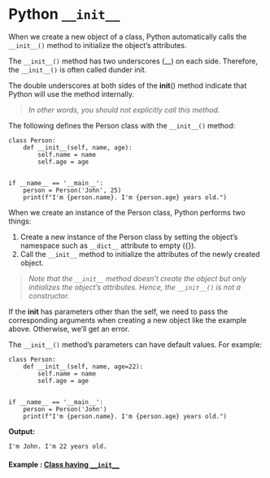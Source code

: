 # Python ``__init__``

When we create a new object of a class, Python automatically calls the ``__init__()`` method to initialize the object’s attributes.

The ``__init__()`` method has two underscores (__) on each side. Therefore, the ``__init__()`` is often called dunder init. 

The double underscores at both sides of the __init__() method indicate that Python will use the method internally. 

> *In other words, you should not explicitly call this method.*


The following defines the Person class with the ``__init__()`` method:

```
class Person:
    def __init__(self, name, age):
        self.name = name
        self.age = age


if __name__ == '__main__':
    person = Person('John', 25)
    print(f"I'm {person.name}. I'm {person.age} years old.")
```

When we create an instance of the Person class, Python performs two things:

1. Create a new instance of the Person class by setting the object’s namespace such as ``__dict__`` attribute to empty ({}).
2. Call the ``__init__`` method to initialize the attributes of the newly created object.

> *Note that the ``__init__`` method doesn’t create the object but only initializes the object’s attributes. Hence, the ``__init__()`` is not a constructor.*

If the __init__ has parameters other than the self, we need to pass the corresponding arguments when creating a new object like the example above. Otherwise, we’ll get an error.


The ``__init__()`` method’s parameters can have default values. For example:

```
class Person:
    def __init__(self, name, age=22):
        self.name = name
        self.age = age


if __name__ == '__main__':
    person = Person('John')
    print(f"I'm {person.name}. I'm {person.age} years old.")

```    

**Output:**

``
I'm John. I'm 22 years old.
``

#### Example : [Class having ``__init__``](Example3.py)
